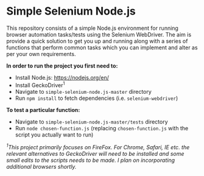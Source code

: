 # Simple Selenium Node.js

This repository consists of a simple Node.js environment for running browser automation tasks/tests using the Selenium WebDriver. The aim is provide a quick solution to get you up and running along with a series of functions that perform common tasks which you can implement and alter as per your own requirements.

**In order to run the project you first need to:**

- Install Node.js: https://nodejs.org/en/
- Install GeckoDriver<sup>1</sup>
- Navigate to `simple-selenium-node.js-master` directory
- Run `npm install` to fetch dependencies (i.e. `selenium-webdriver`)

**To test a particular function:**
- Navigate to `simple-selenium-node.js-master/tests` directory
- Run `node chosen-function.js` (replacing `chosen-function.js` with the script you actually want to run)

*<sup>1</sup>This project primarily focuses on FireFox. For Chrome, Safari, IE etc. the relevant alternatives to GeckoDriver will need to be installed and some small edits to the scripts needs to be made. I plan on incorporating additional browsers shortly.*
